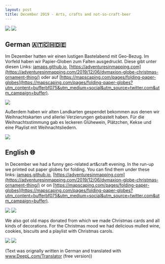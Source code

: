 ```yaml
---
layout: post
title: December 2019 - Arts, crafts and not-so-craft-beer
---
```

![]({{site.baseurl}}/img/2019-12-12_Basteln_2.jpeg)
![]({{site.baseurl}}/img/2019-12-12_Basteln_3.jpeg)
## German 🇦🇹🇨🇭🇩🇪

Im Dezember hatten wir einen lustigen Bastelabend mit Geo-Bezug. Im Vorfeld haben wir Papier-Globen zum Falten ausgedruckt. Diese gibt unter diesen Links: [jamaps.github.io](https://jamaps.github.io/maps/isomap_1920x2880.png), [https://adventuresinmapping.com](https://adventuresinmapping.com/2019/12/06/dymaxion-globe-christmas-ornament-thing/) oder auf [https://mapscaping.com/pages/folding-paper-globes](https://mapscaping.com/pages/folding-paper-globes?utm_content=bufferbf075&utm_medium=social&utm_source=twitter.com&utm_campaign=buffer).

![]({{site.baseurl}}/img/2019-12-12_Basteln_1.jpeg)

Außerdem haben wir alten Landkarten gespendet bekommen aus denen wir Weihnachtskarten und allerlei Verzierungen gebastelt haben. Für die Weihnachtsstimmung gab es leckeren Glühewein, Plätzchen, Kekse und eine Playlist mit Weihnachtsliedern.

![]({{site.baseurl}}/img/2019-12-12_globes.jpg)

## English 🌐

In December we had a funny geo-related art&craft evening. In the run-up we printed out paper globes for folding. You can find them under these links: [jamaps.github.io](https://jamaps.github.io/maps/isomap_1920x2880.png), [https://adventuresinmapping.com](https://adventuresinmapping.com/2019/12/06/dymaxion-globe-christmas-ornament-thing/) or on [https://mapscaping.com/pages/folding-paper-globes](https://mapscaping.com/pages/folding-paper-globes?utm_content=bufferbf075&utm_medium=social&utm_source=twitter.com&utm_campaign=buffer).

![]({{site.baseurl}}/img/2019-12-12_Basteln_4.jpeg)
![]({{site.baseurl}}/img/2019-12-12_table1.jpg)

We also got old maps donated from which we made Christmas cards and all kinds of decorations. For the Christmas mood we had delicious mulled wine, cookies, biscuits and a playlist with Christmas carols.

![]({{site.baseurl}}/img/2019-12-12_table2.jpg)
![]({{site.baseurl}}/img/2019-12-12_frogs.jpg)

(Text was orignally written in German and translated with www.DeepL.com/Translator (free version))
